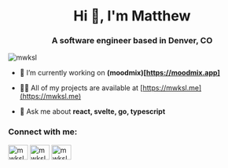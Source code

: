 <h1 align="center">Hi 👋, I'm Matthew</h1>
<h3 align="center">A software engineer based in Denver, CO</h3>

<p align="left"> <img src="https://komarev.com/ghpvc/?username=mwksl&label=Profile%20views&color=0e75b6&style=flat" alt="mwksl" /> </p>

- 🔭 I’m currently working on **(moodmix)[https://moodmix.app]**

- 👨‍💻 All of my projects are available at [https://mwksl.me](https://mwksl.me)

- 💬 Ask me about **react, svelte, go, typescript**

<p align="left">
<h3 align="left">Connect with me:</h3>
<a href="https://linkedin.com/in/mwksl" target="blank"><img align="center" src="https://cdn.jsdelivr.net/npm/simple-icons@3.0.1/icons/linkedin.svg" alt="mwksl" height="30" width="40" /></a>
<a href="https://www.hackerrank.com/mwksl" target="blank"><img align="center" src="https://cdn.jsdelivr.net/npm/simple-icons@3.0.1/icons/hackerrank.svg" alt="mwksl" height="30" width="40" /></a>
<a href="https://www.leetcode.com/mwksl" target="blank"><img align="center" src="https://cdn.jsdelivr.net/npm/simple-icons@3.0.1/icons/leetcode.svg" alt="mwksl" height="30" width="40" /></a>
</p>
